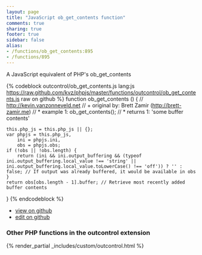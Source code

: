 ```yaml
---
layout: page
title: "JavaScript ob_get_contents function"
comments: true
sharing: true
footer: true
sidebar: false
alias:
- /functions/ob_get_contents:895
- /functions/895
---
```

<!-- Generated by Rakefile:build -->
A JavaScript equivalent of PHP's ob_get_contents

{% codeblock outcontrol/ob_get_contents.js lang:js https://raw.github.com/kvz/phpjs/master/functions/outcontrol/ob_get_contents.js raw on github %}
function ob_get_contents () {
    // http://kevin.vanzonneveld.net
    // +   original by: Brett Zamir (http://brett-zamir.me)
    // *     example 1: ob_get_contents();
    // *     returns 1: 'some buffer contents'

    this.php_js = this.php_js || {};
    var phpjs = this.php_js,
        ini = phpjs.ini,
        obs = phpjs.obs;
    if (!obs || !obs.length) {
        return (ini && ini.output_buffering && (typeof ini.output_buffering.local_value !== 'string' || ini.output_buffering.local_value.toLowerCase() !== 'off')) ? '' : false; // If output was already buffered, it would be available in obs
    }
    return obs[obs.length - 1].buffer; // Retrieve most recently added buffer contents
}
{% endcodeblock %}

 - [view on github](https://github.com/kvz/phpjs/blob/master/functions/outcontrol/ob_get_contents.js)
 - [edit on github](https://github.com/kvz/phpjs/edit/master/functions/outcontrol/ob_get_contents.js)

### Other PHP functions in the outcontrol extension
{% render_partial _includes/custom/outcontrol.html %}
